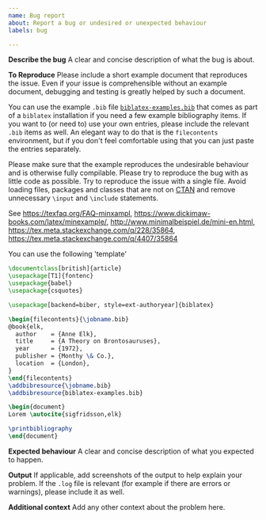 ```yaml
---
name: Bug report
about: Report a bug or undesired or unexpected behaviour
labels: bug

---
```


<!---
This is just a convenient template for a bug report to make it easier for you to check that all the necessary information is included.
Please don't feel intimidated by this template (I know I always feel a bit weird when I encounter these templates).
Feel free to change the structure suggested below as you see fit or to discard it completely if you don't feel comfortable using it.
--->

**Describe the bug**
A clear and concise description of what the bug is about.

**To Reproduce**
Please include a short example document that reproduces the issue. Even if your issue is comprehensible without an example document, debugging and testing is greatly helped by such a document.

You can use the example `.bib` file [`biblatex-examples.bib`](https://github.com/plk/biblatex/blob/master/bibtex/bib/biblatex/biblatex-examples.bib) that comes as part of a `biblatex` installation if you need a few example bibliography items. If you want to (or need to) use your own entries, please include the relevant `.bib` items as well. An elegant way to do that is the `filecontents` environment, but if you don't feel comfortable using that you can just paste the entries separately.

Please make sure that the example reproduces the undesirable behaviour and is otherwise fully compilable. Please try to reproduce the bug with as little code as possible. Try to reproduce the issue with a single file. Avoid loading files, packages and classes that are not on [CTAN](https://ctan.org/) and remove unnecessary `\input` and `\include` statements.

See https://texfaq.org/FAQ-minxampl, https://www.dickimaw-books.com/latex/minexample/, http://www.minimalbeispiel.de/mini-en.html, https://tex.meta.stackexchange.com/q/228/35864, https://tex.meta.stackexchange.com/q/4407/35864

You can use the following 'template'
```latex
\documentclass[british]{article}
\usepackage[T1]{fontenc}
\usepackage{babel}
\usepackage{csquotes}

\usepackage[backend=biber, style=ext-authoryear]{biblatex}

\begin{filecontents}{\jobname.bib}
@book{elk,
  author    = {Anne Elk},
  title     = {A Theory on Brontosauruses},
  year      = {1972},
  publisher = {Monthy \& Co.},
  location  = {London},
}
\end{filecontents}
\addbibresource{\jobname.bib}
\addbibresource{biblatex-examples.bib}

\begin{document}
Lorem \autocite{sigfridsson,elk}

\printbibliography
\end{document}
```

**Expected behaviour**
A clear and concise description of what you expected to happen.

**Output**
If applicable, add screenshots of the output to help explain your problem.
If the `.log` file is relevant (for example if there are errors or warnings), please include it as well.

**Additional context**
Add any other context about the problem here.
